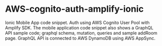 # AWS-cognito-auth-amplify-ionic

Ionic Mobile App code snippet. Auth using AWS Cognito User Pool with Amplify SDK.
The mobile application code snippet also shows a GraphQL API sample code; graphql schema, mutation, queries and sample addRoom page. GraphQL API is connected to AWS DynamoDB using AWS AppSync.